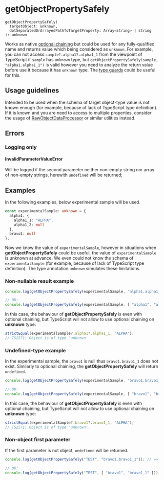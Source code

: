 # getObjectPropertySafely

```
getObjectPropertySafely(
  targetObject: unknown,
  dotSeparatedOrArrayedPathToTargetProperty: Array<string> | string
): unknown 
```

Works as native [optional chaining](https://developer.mozilla.org/en-US/docs/Web/JavaScript/Reference/Operators/Optional_chaining)
but could be used for any fully-qualified name and returns value which being considered as `unknown`.
For example, you can not access `sample?.alpha1?.alpha1_1` from the viewpoint of TypeScript if `sample` has `unknown` type,
but `getObjectPropertySafely(sample, "alpha1.alpha1_1")` is valid however you need to analyze the return value before use it
because it has `unknown` type. The [type guards](https://github.com/TokugawaTakeshi/Yamato-Daiwa-ES-Extensions/blob/master/CoreLibrary/Package/README.md##type-guards)
could be useful for this.


## Usage guidelines

Intended to be used when the schema of target object-type value is not known enough 
(for example, because of lack of TypeScript type definition).
If it is known and you are need to access to multiple properties, consider the usage of 
[RawObjectDataProcessor](https://github.com/TokugawaTakeshi/Yamato-Daiwa-ES-Extensions/blob/master/CoreLibrary/Package/Documentation/RawObjectDataProcessor/RawObjectDataProcessor.md)
or similar utilities instead.


## Errors
### Logging only
#### InvalidParameterValueError

Will be logged if the second parameter neither non-empty string nor array of non-empty strings,
herewith `undefined` will be returned;


## Examples

In the following examples, below experimental sample will be used.

```typescript
const experimentalSample: unknown = {
  alpha1: {
    alpha1_1: "ALPHA",
    alpha1_2: null
  },
  bravo1: null
};
```

Now we know the value of `experimentalSample`, however in situations when **getObjectPropertySafely** 
could be useful, the value of `experimentalSample` is unknown at advance. We even could not know the schema of `experimentalSample`
(for example, because of lack of TypeScript type definition). The type annotation `unknown` simulates these limitations.


### Non-nullable result example

```typescript
console.log(getObjectPropertySafely(experimentalSample, "alpha1.alpha1_1")); // => "ALPHA"

// OR:
console.log(getObjectPropertySafely(experimentalSample, [ "alpha1", "alpha1_1" ])); // => "ALPHA"
```

In this case, the behaviour of **getObjectPropertySafely** is even with optional chaining, but TypeScript will not
allow to use optional chaining on **unknown** type:

```typescript
strictEqual(experimentalSample?.alpha1?.alpha1_1, "ALPHA");
// TS2571: Object is of type 'unknown'.
```

### Undefined-type example

In the experimental sample, the `bravo1` is null thus `bravo1.bravo1_1` does not exist.
Similarly to optional chaining, the **getObjectPropertySafely** will return `undefined`.

```typescript
console.log(getObjectPropertySafely(experimentalSample, "bravo1.bravo1_1"));

// OR:
console.log(getObjectPropertySafely(experimentalSample, [ "bravo1", "bravo1_1" ]));
```

In this case, the behaviour of **getObjectPropertySafely** is even with optional chaining, but TypeScript will not
allow to use optional chaining on **unknown** type:

```typescript
strictEqual(experimentalSample?.bravo1?.bravo1_1, "ALPHA");
// TS2571: Object is of type 'unknown'.
```


### Non-object first parameter

If the first parameter is not object, `undefined` will be returned.


```typescript
console.log(getObjectPropertySafely("TEST", "bravo1.bravo1_1")); // => undefined

// OR:
console.log(getObjectPropertySafely("TEST", [ "bravo1", "bravo1_1" ]));// => undefined 
```
